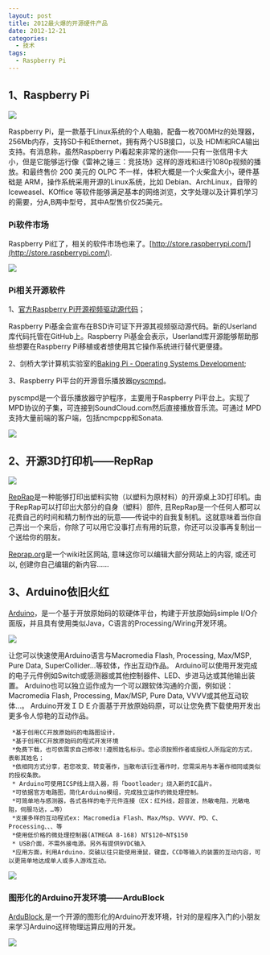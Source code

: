 ```yaml
--- 
layout: post
title: 2012最火爆的开源硬件产品
date: 2012-12-21
categories:
  - 技术
tags:
  - Raspberry Pi
---
```


## 1、Raspberry Pi

![](/img/article/raspberrypi/raspberrypi.jpg)

Raspberry Pi，是一款基于Linux系统的个人电脑，配备一枚700MHz的处理器，256Mb内存，支持SD卡和Ethernet，拥有两个USB接口，以及 HDMI和RCA输出支持。有消息称，虽然Raspberry Pi看起来非常的迷你——只有一张信用卡大小，但是它能够运行像《雷神之锤三：竞技场》这样的游戏和进行1080p视频的播放。和最终售价 200 美元的 OLPC 不一样，体积大概是一个火柴盒大小，硬件基础是 ARM，操作系统采用开源的Linux系统，比如 Debian、ArchLinux，自带的 Iceweasel、KOffice 等软件能够满足基本的网络浏览，文字处理以及计算机学习的需要，分A,B两中型号，其中A型售价仅25美元。

### Pi软件市场

Raspberry Pi红了，相关的软件市场也来了。[http://store.raspberrypi.com/](http://store.raspberrypi.com/).

![](/img/article/raspberrypi/pi-store.png)


### Pi相关开源软件

1、[官方Raspberry Pi开源视频驱动源代码](https://github.com/raspberrypi/userland)；

Raspberry Pi基金会宣布在BSD许可证下开源其视频驱动源代码。新的Userland库代码托管在GitHub上。Raspberry Pi基金会表示，Userland库开源能够帮助那些想要在Raspberry Pi移植或者想使用其它操作系统进行替代更便捷。

2、剑桥大学计算机实验室的[Baking Pi - Operating Systems Development](http://www.cl.cam.ac.uk/freshers/raspberrypi/tutorials/os/?test=true);

3、Raspberry Pi平台的开源音乐播放器[pyscmpd](https://github.com/wendlers/pyscmpd)。

pyscmpd是一个音乐播放器守护程序，主要用于Raspberry Pi平台上。实现了MPD协议的子集，可连接到SoundCloud.com然后直接播放音乐流。可通过 MPD 支持大量前端的客户端，包括ncmpcpp和Sonata.

![](/img/article/raspberrypi/pyscmpd.png)


## 2、开源3D打印机——RepRap

![](/img/article/raspberrypi/reprap.jpg)

[RepRap](http://reprap.org)是一种能够打印出塑料实物（以塑料为原材料）的开源桌上3D打印机。由于RepRap可以打印出大部分的自身（塑料）部件, 且RepRap是一个任何人都可以花费自己的时间和精力制作出的玩意——传说中的自我复制机。这就意味着当你自己弄出一个来后，你除了可以用它没事打点有用的玩意，你还可以没事再复制出一个送给你的朋友。

[Reprap.org](http://reprap.org/wiki/Main_Page)是一个wiki社区网站, 意味这你可以编辑大部分网站上的内容, 或还可以, 创建你自己编辑的新内容……


## 3、Arduino依旧火红

[Arduino](http://www.arduino.cc)，是一个基于开放原始码的软硬体平台，构建于开放原始码simple I/O介面版，并且具有使用类似Java，C语言的Processing/Wiring开发环境。

![](/img/article/raspberrypi/arduino.png)

让您可以快速使用Arduino语言与Macromedia Flash, Processing, Max/MSP, Pure Data, SuperCollider…等软体，作出互动作品。 Arduino可以使用开发完成的电子元件例如Switch或感测器或其他控制器件、LED、步进马达或其他输出装置。 Arduino也可以独立运作成为一个可以跟软体沟通的介面，例如说： Macromedia Flash, Processing, Max/MSP, Pure Data, VVVV或其他互动软体…。 Arduino开发ＩＤＥ介面基于开放原始码原，可以让您免费下载使用开发出更多令人惊艳的互动作品。

     *基于创用CC开放原始码的电路图设计， 
     *基于创用CC开放原始码的程式开发环境 
     *免费下载，也可依需求自己修改!!遵照姓名标示。您必须按照作者或授权人所指定的方式，表彰其姓名； 
     *依相同方式分享，若您改变、转变著作，当散布该衍生著作时，您需采用与本著作相同或类似的授权条款。 
     * Arduino可使用ICSP线上烧入器，将「bootloader」烧入新的IC晶片。 
     *可依据官方电路图，简化Arduino模组，完成独立运作的微处理控制。 
     *可简单地与感测器，各式各样的电子元件连接（EX：红外线，超音波，热敏电阻，光敏电阻，伺服马达，…等） 
     *支援多样的互动程式ex: Macromedia Flash、Max/Msp、VVVV、PD、C、Processing、、、等 
     *使用低价格的微处理控制器(ATMEGA 8-168) NT$120~NT$150 
     * USB介面，不需外接电源。另外有提供9VDC输入 
     *应用方面，利用Arduino，突破以往只能使用滑鼠，键盘，CCD等输入的装置的互动内容，可以更简单地达成单人或多人游戏互动。

![](/img/article/raspberrypi/arduino-ide.png)


### 图形化的Arduino开发环境——ArduBlock

[ArduBlock](http://blog.ardublock.com/),是一个开源的图形化的Arduino开发环境，针对的是程序入门的小朋友来学习Arduino这样物理运算应用的开发。

![](/img/article/raspberrypi/ardublock.jpg)

